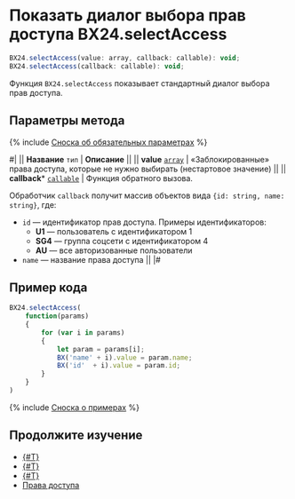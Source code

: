 # Показать диалог выбора прав доступа BX24.selectAccess

```js
BX24.selectAccess(value: array, callback: callable): void;
BX24.selectAccess(callback: callable): void;
```

Функция `BX24.selectAccess` показывает стандартный диалог выбора прав доступа. 

## Параметры метода

{% include [Сноска об обязательных параметрах](../../../_includes/required.md) %}

#|
|| **Название**
`тип` | **Описание** ||
|| **value**
[`array`](../../data-types.md) | «Заблокированные» права доступа, которые не нужно выбирать (нестартовое значение) ||
|| **callback***
[`callable`](../../data-types.md) | Функция обратного вызова.

Обработчик `callback` получит массив объектов вида `{id: string, name: string}`, где: 
- `id` — идентификатор прав доступа. Примеры идентификаторов:
    - **U1** — пользователь с идентификатором 1
    - **SG4** — группа соцсети с идентификатором 4
    - **AU** — все авторизованные пользователи
- `name` — название права доступа ||
|#

## Пример кода

```js
BX24.selectAccess(
    function(params)
    {
        for (var i in params)
        {
            let param = params[i];
            BX('name' + i).value = param.name;
            BX('id'  + i).value = param.id;
        }
    }
)
```

{% include [Сноска о примерах](../../../_includes/examples.md) %}

## Продолжите изучение

- [{#T}](./bx24-select-user.md)
- [{#T}](./bx24-select-users.md)
- [{#T}](./bx24-select-crm.md)
- [Права доступа](http://dev.1c-bitrix.ru/learning/course/index.php?COURSE_ID=43&LESSON_ID=2819)